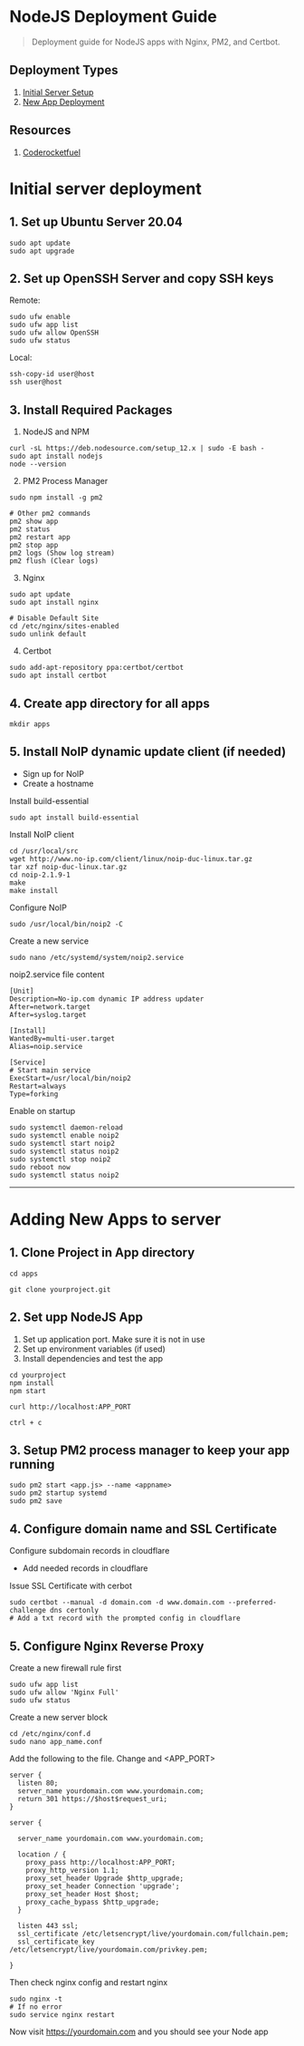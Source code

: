 # NodeJS Deployment Guide

> Deployment guide for NodeJS apps with Nginx, PM2, and Certbot.

## Deployment Types
1. [Initial Server Setup](https://github.com/babegadev/node-deploy/#initial-server-deployment)
2. [New App Deployment](https://github.com/babegadev/node-deploy/#initial-server-deployment)

## Resources
1. [Coderocketfuel](https://coderrocketfuel.com/article/deploy-a-nodejs-application-to-digital-ocean-with-https)

# Initial server deployment

## 1. Set up Ubuntu Server 20.04
```
sudo apt update
sudo apt upgrade
```

## 2. Set up OpenSSH Server and copy SSH keys
Remote:
```
sudo ufw enable
sudo ufw app list
sudo ufw allow OpenSSH
sudo ufw status
```
Local:
```
ssh-copy-id user@host
ssh user@host
```

## 3. Install Required Packages
1. NodeJS and NPM
```
curl -sL https://deb.nodesource.com/setup_12.x | sudo -E bash -
sudo apt install nodejs
node --version
```
2. PM2 Process Manager
```
sudo npm install -g pm2

# Other pm2 commands
pm2 show app
pm2 status
pm2 restart app
pm2 stop app
pm2 logs (Show log stream)
pm2 flush (Clear logs)
```
3. Nginx
```
sudo apt update
sudo apt install nginx

# Disable Default Site
cd /etc/nginx/sites-enabled
sudo unlink default
```
4. Certbot
```
sudo add-apt-repository ppa:certbot/certbot
sudo apt install certbot
```

## 4. Create app directory for all apps
```
mkdir apps
```

## 5. Install NoIP dynamic update client (if needed)
- Sign up for NoIP
- Create a hostname

Install build-essential
```
sudo apt install build-essential
```
Install NoIP client
```
cd /usr/local/src
wget http://www.no-ip.com/client/linux/noip-duc-linux.tar.gz
tar xzf noip-duc-linux.tar.gz
cd noip-2.1.9-1
make
make install
```
Configure NoIP
```
sudo /usr/local/bin/noip2 -C
```
Create a new service
```
sudo nano /etc/systemd/system/noip2.service
```
noip2.service file content
```
[Unit]
Description=No-ip.com dynamic IP address updater
After=network.target
After=syslog.target

[Install]
WantedBy=multi-user.target
Alias=noip.service

[Service]
# Start main service
ExecStart=/usr/local/bin/noip2
Restart=always
Type=forking
```
Enable on startup
```
sudo systemctl daemon-reload
sudo systemctl enable noip2
sudo systemctl start noip2
sudo systemctl status noip2
sudo systemctl stop noip2
sudo reboot now
sudo systemctl status noip2
```

---

# Adding New Apps to server

## 1. Clone Project in App directory
```
cd apps

git clone yourproject.git
```

## 2. Set upp NodeJS App
1. Set up application port. Make sure it is not in use 
2. Set up environment variables (if used)
3. Install dependencies and test the app
```
cd yourproject
npm install
npm start

curl http://localhost:APP_PORT

ctrl + c
```

## 3. Setup PM2 process manager to keep your app running
```
sudo pm2 start <app.js> --name <appname>
sudo pm2 startup systemd
sudo pm2 save
```

## 4. Configure domain name and SSL Certificate
Configure subdomain records in cloudflare
- Add needed records in cloudflare

Issue SSL Certificate with cerbot
```
sudo certbot --manual -d domain.com -d www.domain.com --preferred-challenge dns certonly
# Add a txt record with the prompted config in cloudflare
```

## 5. Configure Nginx Reverse Proxy
Create a new firewall rule first
```
sudo ufw app list
sudo ufw allow 'Nginx Full'
sudo ufw status
```
Create a new server block
```
cd /etc/nginx/conf.d
sudo nano app_name.conf
```
Add the following to the file. Change <yourdomain> and <APP_PORT>
```
server {
  listen 80;
  server_name yourdomain.com www.yourdomain.com;
  return 301 https://$host$request_uri;
}

server {
	
  server_name yourdomain.com www.yourdomain.com;

  location / {
    proxy_pass http://localhost:APP_PORT;
    proxy_http_version 1.1;
    proxy_set_header Upgrade $http_upgrade;
    proxy_set_header Connection 'upgrade';
    proxy_set_header Host $host;
    proxy_cache_bypass $http_upgrade;
  }
  
  listen 443 ssl;
  ssl_certificate /etc/letsencrypt/live/yourdomain.com/fullchain.pem;
  ssl_certificate_key /etc/letsencrypt/live/yourdomain.com/privkey.pem;

}
```
Then check nginx config and restart nginx
```
sudo nginx -t
# If no error
sudo service nginx restart
```

Now visit https://yourdomain.com and you should see your Node app
